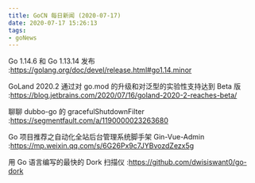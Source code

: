 ```yaml
---
title: GoCN 每日新闻 (2020-07-17)
date: 2020-07-17 15:26:13
tags:
- goNews
---
```

Go 1.14.6 和 Go 1.13.14 发布 :https://golang.org/doc/devel/release.html#go1.14.minor

GoLand 2020.2 通过对 go.mod 的升级和对泛型的实验性支持达到 Beta 版
:https://blog.jetbrains.com/2020/07/16/goland-2020-2-reaches-beta/

聊聊 dubbo-go 的 gracefulShutdownFilter :https://segmentfault.com/a/1190000023263680

Go 项目推荐之自动化全站后台管理系统脚手架 Gin-Vue-Admin :https://mp.weixin.qq.com/s/6G26Px9c7JYBvozdZezx5g

用 Go 语言编写的最快的 Dork 扫描仪 :https://github.com/dwisiswant0/go-dork

